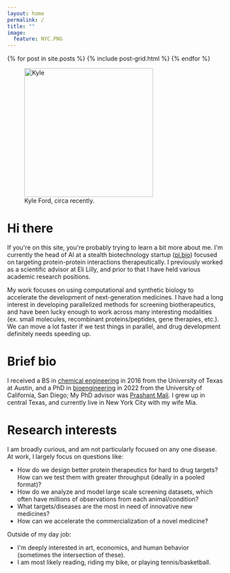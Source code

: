 ```yaml
---
layout: home
permalink: /
title: ""
image:
  feature: NYC.PNG
---
```


<div class="tiles">
{% for post in site.posts %}
	{% include post-grid.html %}
{% endfor %}
</div><!-- /.tiles -->

<figure>
    <img src="/images/me.JPG"
         alt="Kyle" width = 300> 
    <figcaption>Kyle Ford, circa recently.</figcaption>
</figure>

# Hi there
If you're on this site, you're probably trying to learn a bit more about me. I'm currently the head of AI at a stealth biotechnology startup ([pi.bio](https://www.pi.bio/)) focused on targeting protein-protein interactions therapeutically. I previously worked as a scientific advisor at Eli Lilly, and prior to that I have held various academic research positions. 

My work focuses on using computational and synthetic biology to accelerate the development of next-generation medicines. I have had a long interest in developing parallelized methods for screening biotherapeutics, and have been lucky enough to work across many interesting modalities (ex. small molecules, recombinant proteins/peptides, gene therapies, etc.). We can move a lot faster if we test things in parallel, and drug development definitely needs speeding up.

# Brief bio
I received a BS in [chemical engineering](https://che.utexas.edu/) in 2016 from the University of Texas at Austin, and a 
PhD in [bioengineering](https://be.ucsd.edu/) in 2022 from the
University of California, San Diego; My PhD advisor was [Prashant Mali](http://mali.ucsd.edu/). I grew up in central Texas, and currently live in New York City with my wife Mia. 

# Research interests
I am broadly curious, and am not particularly focused on any one disease. At work, I largely focus on questions like:
- How do we design better protein therapeutics for hard to drug targets? How can we test them with greater throughput (ideally in a pooled format)?
- How do we analyze and model large scale screening datasets, which often have millions of observations from each animal/condition?
- What targets/diseases are the most in need of innovative new medicines?
- How can we accelerate the commercialization of a novel medicine?

Outside of my day job:
- I'm deeply interested in art, economics, and human behavior (sometimes the intersection of these).
- I am most likely reading, riding my bike, or playing tennis/basketball.
